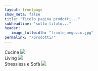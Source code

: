 ```yaml
---
layout: frontpage
show_meta: false
title: "Titolo pagina prodotti..."
subheadline: "sotto titolo..."
header:
   image_fullwidth: "fronte_negozio.jpg"
permalink: "/prodotti/"
---
```

<div class="row">
  <div class="small-8 medium-4 small-centered medium-uncentered columns">
    <div class="image-hover-wrapper">
      <span class="image-hover-wrapper-banner">Cucine</span>
        <a href="{{ site.url }}{{ site.baseurl }}/prodotti/cucine/">
          <img src="{{ site.urlimg }}/cucine/arredo3/04_KALI_G_link.jpg">
          <span class="image-hover-wrapper-reveal"/>
        </a>
    </div>
  </div>

  <div class="small-8 medium-4 small-centered medium-uncentered columns">
    <div class="image-hover-wrapper">
      <span class="image-hover-wrapper-banner">Living</span>
        <a href="{{ site.url }}{{ site.baseurl }}/prodotti/living">
          <img src="{{ site.urlimg }}/living/85-denise_019_thumb.jpg">
          <span class="image-hover-wrapper-reveal"/>
        </a>
    </div>
  </div>

  <div class="small-8 medium-4 small-centered medium-uncentered columns">
    <div class="image-hover-wrapper">
      <span class="image-hover-wrapper-banner">Stressless e Sofà</span>
        <a href="{{ site.url }}{{ site.baseurl }}/prodotti/sofa" >
        <img src="{{ site.urlimg }}/cucine/85-IMG_8855_thumb.jpg">
          <span class="image-hover-wrapper-reveal"/>
        </a>
    </div>
  </div>
</div>